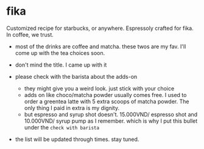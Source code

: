 # fika
Customized recipe for starbucks, or anywhere. 
Espressoly crafted for fika. In coffee, we trust. 

- most of the drinks are coffee and matcha. these twos are my fav. I'll come up with the tea choices soon.
- don't mind the title. I came up with it
- please check with the barista about the adds-on
	- they might give you a weird look. just stick with your choice
	- adds on like choco/matcha powder usually comes free. I used to order a greentea latte with 5 extra scoops of matcha powder. The only thing I paid in extra is my dignity.
	- but espresso and syrup shot doesn't. 15.000VND/ espresso shot and 10.000VND/ syrup pump as I remember. which is why I put this bullet under the `check with barista`

- the list will be updated through times. stay tuned. 
